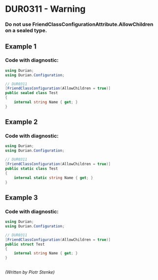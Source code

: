 # DUR0311 - Warning
### Do not use FriendClassConfigurationAttribute.AllowChildren on a sealed type.

## Example 1

### Code with diagnostic:
```csharp
using Durian;
using Durian.Configuration;

// DUR0311
[FriendClassConfiguration(AllowChildren = true)]
public sealed class Test
{
	internal string Name { get; }
}

```

## Example 2

### Code with diagnostic:
```csharp
using Durian;
using Durian.Configuration;

// DUR0311
[FriendClassConfiguration(AllowChildren = true)]
public static class Test
{
	internal static string Name { get; }
}

```

## Example 3

### Code with diagnostic:
```csharp
using Durian;
using Durian.Configuration;

// DUR0311
[FriendClassConfiguration(AllowChildren = true)]
public struct Test
{
	internal string Name { get; }
}

```

##

*\(Written by Piotr Stenke\)*